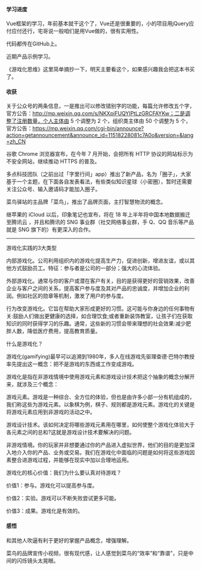 #### 学习进度

Vue框架的学习，年前基本就干这个了，Vue还是很重要的，小的项目用jQuery应付应付还行，宅哥说一般咱们是用Vue做的，很有实用性。

代码都传在GitHub上。

近期产品示例学习。

《游戏化思维》这里简单摘抄一下，明天主要看这个，如果感兴趣我会把这本书买了。

#### 收获

关于公众号的两条信息，一是推出可以修改错别字的功能，每篇允许修改五个字，官方公告：http://mp.weixin.qq.com/s/NKXpiFUQYIPtLzGRCFAYKw；二是调整了注册数量，个人主体由 5 个调整为 2 个，组织类主体由 50 个调整为 5 个，官方公告：https://mp.weixin.qq.com/cgi-bin/announce?action=getannouncement&announce_id=11518228081c7A0o&version=&lang=zh_CN

谷歌 Chrome 浏览器宣布，在今年 7 月开始，会把所有 HTTP 协议的网站标示为不安全网站，继续推动 HTTPS 的普及。

多点科技团队（之前出过「字里行间」app）推出了新产品，名为「圈子」，大家基于一个主题，在下面各自发表看法，有些类似知识星球（小密圈），暂时还需要关注公众号、输入邀请码才能加入圈子。

菜鸟驿站的主品牌「菜鸟」，推出了品牌页面，主打智慧物流的概念。

继苹果的 iCloud 以后，印象笔记也宣布，将在 18 年上半年将中国本地数据搬迁至腾讯云 ​​​​，并且和腾讯的 SNG 事业群（社交网络事业群，手 Q、QQ 音乐等产品就是 SNG 旗下的）有更深入的合作。

------

游戏化实践的3大类型

内部游戏化。公司利用组织内的游戏化提高生产力，促进创新，增进友谊，或以其他方式鼓励员工。特征：参与者是公司的一部分；强大的心流体验。


外部游戏化。通常与你的客户或潜在客户有关，目的是获得更好的营销效果，改善企业与客户之间的关系，提高客户参与度及其对产品的忠诚度，并增加企业的利润。例如社区的勋章等机制，激发了用户的参与度。


行为改变游戏化。它旨在帮助大家形成更好的习惯。这可能与你身边的任何事物有关:鼓励人们做出更健康的选择，如合理饮食;或者重新装饰教室，让孩子们在获取知识的同时获得学习的乐趣。通常，这些新的习惯会带来理想的社会效果:减少肥胖人数，降低医疗费用，提高教育质量。

什么是游戏化？

游戏化(gamifying)最早可以追溯到1980年，多人在线游戏先驱理查德·巴特尔教授率先提出这一概念：把不是游戏的东西或工作变成游戏。

游戏化是指在非游戏情境中使用游戏元素和游戏设计技术把这个抽象的概念分解开来，就涉及三个概念：

游戏元素。游戏是一种综合、全方位的体验，但也是由许多小部一分有机组成的，我们称这些为游戏元素。以象棋为例，棋子、规则都是游戏元素。游戏化的关键是将游戏元素应用到非游戏的活动之中。

游戏设计技术。该如何决定将哪些游戏元素用在哪里，如何使整个游戏化体验大于各元素之间的总和?这就是游戏设计技术要解决的问题。

非游戏情境。你的玩家并非想要通过你的产品进入虚拟世界，他们的目的是更加深入地介入你的产品、业务或交易。我们在游戏化中面临的问题是如何将这些游戏因素整合进游戏过程，并能够在现实中加以合理地运用。

游戏化的核心价值：我们为什么要认真对待游戏？

价值1：参与。游戏化可以提高参与度。

价值2：实验。游戏可以不断失败尝试更多可能。

价值3：成果。游戏化是有效的。

#### 感悟

和其他人吹逼有利于更好的掌握产品概念，增强理解。

菜鸟的品牌宣传小视频，很有现代感，让人感觉到菜鸟的“效率”和“靠谱”，只是中间的闪烁镜头太晃眼。
